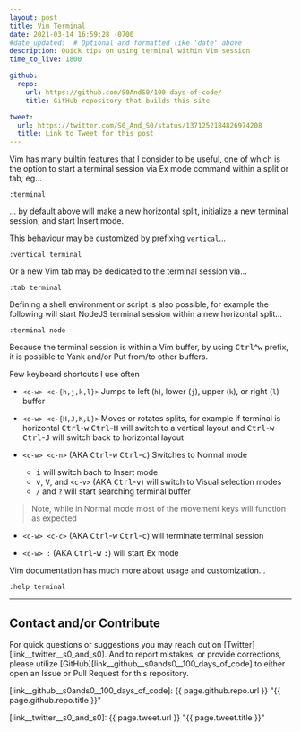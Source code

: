```yaml
---
layout: post
title: Vim Terminal
date: 2021-03-14 16:59:28 -0700
#date_updated:  # Optional and formatted like 'date' above
description: Quick tips on using terminal within Vim session
time_to_live: 1800

github:
  repo:
    url: https://github.com/S0AndS0/100-days-of-code/
    title: GitHub repository that builds this site

tweet:
  url: https://twitter.com/S0_And_S0/status/1371252184826974208
  title: Link to Tweet for this post
---
```




Vim has many builtin features that I consider to be useful, one of which is the option to start a terminal session via Ex mode command within a split or tab, eg...


```vim
:terminal
```


... by default above will make a new horizontal split, initialize a new terminal session, and start Insert mode.


This behaviour may be customized by prefixing `vertical`...


```vim
:vertical terminal
```


Or a new Vim tab may be dedicated to the terminal session via...


```vim
:tab terminal
```


Defining a shell environment or script is also possible, for example the following will start NodeJS terminal session within a new horizontal split...



```vim
:terminal node
```


Because the terminal session is within a Vim buffer, by using <kbd>Ctrl</kbd>^<kbd>w</kbd> prefix, it is possible to Yank and/or Put from/to other buffers.


Few keyboard shortcuts I use often


- `<c-w> <c-{h,j,k,l}>` Jumps to left (`h`), lower (`j`), upper (`k`), or right (`l`) buffer

- `<c-w> <c-{H,J,K,L}>` Moves or rotates splits, for example if terminal is horizontal <kbd>Ctrl</kbd>-<kbd>w</kbd> <kbd>Ctrl</kbd>-<kbd>H</kbd> will switch to a vertical layout and <kbd>Ctrl</kbd>-<kbd>w</kbd> <kbd>Ctrl</kbd>-<kbd>J</kbd> will switch back to horizontal layout

- `<c-w> <c-n>` (AKA <kbd>Ctrl</kbd>-<kbd>w</kbd> <kbd>Ctrl</kbd>-<kbd>c</kbd>) Switches to Normal mode
  - <kbd>i</kbd> will switch bach to Insert mode
  - <kbd>v</kbd>, <kbd>V</kbd>, and `<c-v>` (AKA <kbd>Ctrl</kbd>-<kbd>v</kbd>) will switch to Visual selection modes
  - `/` and `?` will start searching terminal buffer

> Note, while in Normal mode most of the movement keys will function as expected

- `<c-w> <c-c>` (AKA <kbd>Ctrl</kbd>-<kbd>w</kbd> <kbd>Ctrl</kbd>-<kbd>c</kbd>) will terminate terminal session

- `<c-w> :` (AKA <kbd>Ctrl</kbd>-<kbd>w</kbd> <kbd>:</kbd>) will start Ex mode


Vim documentation has much more about usage and customization...


```vim
:help terminal
```


______


## Contact and/or Contribute
[heading__contact_andor_contribute]: #contact-andor-contribute


For quick questions or suggestions you may reach out on [Twitter][link__twitter__s0_and_s0]. And to report mistakes, or provide corrections, please utilize [GitHub][link__github__s0ands0__100_days_of_code] to either open an Issue or Pull Request for this repository.



[link__github__s0ands0__100_days_of_code]: {{ page.github.repo.url }} "{{ page.github.repo.title }}"

[link__twitter__s0_and_s0]: {{ page.tweet.url }} "{{ page.tweet.title }}"

